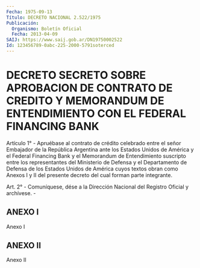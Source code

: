 ```yaml
---
Fecha: 1975-09-13
Título: DECRETO NACIONAL 2.522/1975
Publicación:
  Organismo: Boletín Oficial
  Fecha: 2013-04-09
SAIJ: https://www.saij.gob.ar/DN19750002522
Id: 123456789-0abc-225-2000-5791soterced
---
```

# DECRETO SECRETO SOBRE APROBACION DE CONTRATO DE CREDITO Y MEMORANDUM DE ENTENDIMIENTO CON EL FEDERAL FINANCING BANK

<a id="1"></a>
Artículo 1° - Apruébase al contrato de crédito celebrado entre el señor Embajador de la República Argentina ante los Estados Unidos de América y el Federal Financing Bank y el Memorandum de Entendimiento suscripto entre los representantes del Ministerio de Defensa y el Departamento de Defensa de los Estados Unidos de América cuyos textos obran como    Anexos I y II del presente decreto del cual forman parte integrante.

<a id="2"></a>
Art. 2° - Comuníquese, dése a la Dirección Nacional del Registro Oficial y archívese. -

## ANEXO I

Anexo I

## ANEXO II

Anexo II